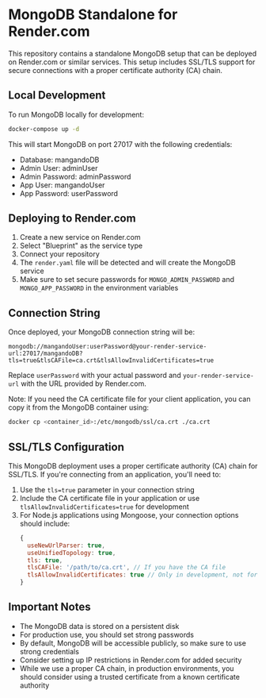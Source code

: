 # MongoDB Standalone for Render.com

This repository contains a standalone MongoDB setup that can be deployed on Render.com or similar services. This setup includes SSL/TLS support for secure connections with a proper certificate authority (CA) chain.

## Local Development

To run MongoDB locally for development:

```bash
docker-compose up -d
```

This will start MongoDB on port 27017 with the following credentials:
- Database: mangandoDB
- Admin User: adminUser
- Admin Password: adminPassword
- App User: mangandoUser
- App Password: userPassword

## Deploying to Render.com

1. Create a new service on Render.com
2. Select "Blueprint" as the service type
3. Connect your repository
4. The `render.yaml` file will be detected and will create the MongoDB service
5. Make sure to set secure passwords for `MONGO_ADMIN_PASSWORD` and `MONGO_APP_PASSWORD` in the environment variables

## Connection String

Once deployed, your MongoDB connection string will be:

```
mongodb://mangandoUser:userPassword@your-render-service-url:27017/mangandoDB?tls=true&tlsCAFile=ca.crt&tlsAllowInvalidCertificates=true
```

Replace `userPassword` with your actual password and `your-render-service-url` with the URL provided by Render.com.

Note: If you need the CA certificate file for your client application, you can copy it from the MongoDB container using:

```bash
docker cp <container_id>:/etc/mongodb/ssl/ca.crt ./ca.crt
```

## SSL/TLS Configuration

This MongoDB deployment uses a proper certificate authority (CA) chain for SSL/TLS. If you're connecting from an application, you'll need to:

1. Use the `tls=true` parameter in your connection string
2. Include the CA certificate file in your application or use `tlsAllowInvalidCertificates=true` for development
3. For Node.js applications using Mongoose, your connection options should include:
   ```javascript
   {
     useNewUrlParser: true,
     useUnifiedTopology: true,
     tls: true,
     tlsCAFile: '/path/to/ca.crt', // If you have the CA file
     tlsAllowInvalidCertificates: true // Only in development, not for production
   }
   ```

## Important Notes

- The MongoDB data is stored on a persistent disk
- For production use, you should set strong passwords
- By default, MongoDB will be accessible publicly, so make sure to use strong credentials
- Consider setting up IP restrictions in Render.com for added security
- While we use a proper CA chain, in production environments, you should consider using a trusted certificate from a known certificate authority 
